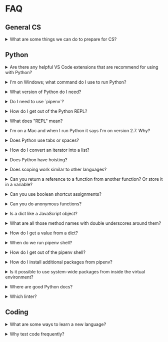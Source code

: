 # FAQ

## General CS

<p><details><summary>What are some things we can do to prepare for CS?</summary><p>

* [CS Wiki](https://github.com/LambdaSchool/CS-Wiki/wiki)
* [Polya's Problem Solving Techniques](https://github.com/LambdaSchool/CS-Wiki/wiki/Polya%27s-Problem-Solving-Techniques)
* [Solving Programming Problems](https://github.com/LambdaSchool/CS-Wiki/wiki/Solving-Programming-Problems)
* [CS Reading List](https://github.com/LambdaSchool/CS-Wiki/wiki/Computer-Science-Reading-List)
* [How to Google effectively](https://github.com/LambdaSchool/CS-Wiki/wiki/How-to-Google-Effectively)
* [How to read specs and code](https://github.com/LambdaSchool/CS-Wiki/wiki/How-to-Read-Specifications-and-Code)
* [Command line primer](https://github.com/LambdaSchool/CS-Wiki/wiki/Command-Line-Primer)
* [Coding style guidelines](https://github.com/LambdaSchool/CS-Wiki/wiki/CS-Coding-Style-Guidelines)
</p></details></p>

## Python

<p><details><summary>Are there any helpful VS Code extensions that are recommend for using with Python?</summary><p>

* [Official VS Code Python Extension](https://code.visualstudio.com/docs/languages/python)
</p></details></p>

<p><details><summary>I'm on Windows; what command do I use to run Python?</summary><p>

If you're running in PowerShell or cmd, use:

```
py
```

If in bash, use `python` or `python3`.
</p></details></p>

<p><details><summary>What version of Python do I need?</summary><p>

You should have version 3.7 or higher. Test with:

```shell
python --version
```
</p></details></p>


<p><details><summary>Do I need to use `pipenv`?</summary><p>

You should. Good Python devs know how.
</p></details></p>


<p><details><summary>How do I get out of the Python REPL?</summary><p>

Hit `CTRL-D`. This is the way End-Of-File is signified in Unix-likes.
</p></details></p>


<p><details><summary>What does "REPL" mean?</summary><p>

_Read, Evaluate, Print Loop_.

It reads your input, evaluates it, and prints the result. And loops.
</p></details></p>

<p><details><summary>I'm on a Mac and when I run Python it says I'm on version 2.7. Why?</summary><p>

Macs come with version 2.7 by default. You'll need to install version 3.

And preferable use `pipenv` after that.
</p></details></p>

<p><details><summary>Does Python use tabs or spaces?</summary><p>

[PEP 8](https://www.python.org/dev/peps/pep-0008/) says four spaces.
</p></details></p>

<p><details><summary>How do I convert an iterator into a list?</summary><p>

Cast it:

```python
list(range(5))
```

produces:

```python
[0, 1, 2, 3, 4]
```
</p></details></p>

<p><details><summary>Does Python have hoisting?</summary><p>

No.

[What is hoisting?](https://developer.mozilla.org/en-US/docs/Glossary/Hoisting)
</p></details></p>

<p><details><summary>Does scoping work similar to other languages?</summary><p>

Generally, and also not really. Variables are either global or function-local.

Since there are no declarations, there's no block-level scope.

It is similar to `var` in JavaScript.
</p></details></p>

<p><details><summary>Can you return a reference to a function from another function? Or store it in a variable?</summary><p>

Yes. Functions are [first-class citizens](https://en.wikipedia.org/wiki/First-class_citizen).
</p></details></p>

<p><details><summary>Can you use boolean shortcut assignments?</summary><p>

Yes, you can. This is common in Perl and JavaScript, but it's not particularly [idiomatic](https://en.wikipedia.org/wiki/Programming_idiom) in Python.

```python
x = SomethingFalsey or 5
```
</p></details></p>

<p><details><summary>Can you do anonymous functions?</summary><p>

You can use `lambda` for simple functions:

```python
adder = lambda x, y: x + y

adder(4, 5)   # 9

do_some_math(4, 5, lambda x, y: y - x)
```
</p></details></p>

<p><details><summary>Is a dict like a JavaScript object?</summary><p>

Sort of.

The syntax is different, though. In Python you must use `[]` notation to access elements. And you must use `"` around the key names.
</p></details></p>

<p><details><summary>What are all those method names with double underscores around them?</summary><p>

Those are function you typically don't need to use, but can override or call if you wish.

Most commonly used are:

* `__init__()` is the constructor for objects
* `__str__()` returns a string representation of the object
* `__repr__()` returns a string representation of the object, for debugging
</p></details></p>

<p><details><summary>How do I get a value from a dict?</summary><p>

```python
d = {
    "a": 2,
    "b": 3
}

print(d["a"])
```

You don't use dot notation.
</p></details></p>

<p><details><summary>When do we run pipenv shell?</summary><p>

`pipenv shell` puts you into your work environment. When you're ready to work, or run the code, or install new dependencies, you should be in your pipenv shell.
</p></details></p>

<p><details><summary>How do I get out of the pipenv shell?</summary><p>

Type `exit`.
</p></details></p>

<p><details><summary>How do I install additional packages from pipenv?</summary><p>

```shell
pipenv install packagename
```
</p></details></p>

<p><details><summary>Is it possible to use system-wide packages from inside the virtual environment?</summary><p>

This is [not recommended](https://pipenv.readthedocs.io/en/latest/diagnose/#no-module-named-module-name).
</p></details></p>

<p><details><summary>Where are good Python docs?</summary><p>

* [Official documentation](https://docs.python.org/3/) tutorial and library reference.

The official docs might be hard to read at first, but you'll get used to them
quickly
</p></details></p>

<p><details><summary>Which linter?</summary><p>

Pylint or Flake8. The latter seems to be a bit more popular.
</p></details></p>

## Coding

<p><details><summary>What are some ways to learn a new language?</summary><p>

* Figure out how variables and functions work.
* Build small toy programs to test individual features.
* Build a larger project that exercises many features.
* Don't get frustrated! Treat the problem like a curiosity, a thing to be studied.
* Do small tutorials or code-alongs.
* Find docs you like.
* Learn the differences between this language and one you know.
* Learn this language's way of doing the things you know.

Things to look for in the new language:

* Collections (arrays, vectors, dictionaries)
* Data types
* Iterators
* Flow control (if, while, loops, etc)
* Functions
* etc.

</p></details></p>

<p><details><summary>Why test code frequently?</summary><p>

It's often better to make progress in small increments than to write a bunch of
stuff and test it in one go.

Also, it's easier to stay motivated if you spend 10 minutes getting a first
version going, even if it's missing 99% of its features, and then starting to
iterate on that.
</p></details></p>

